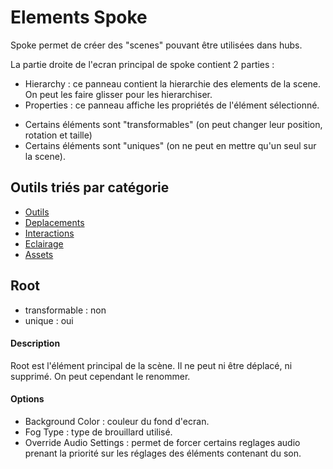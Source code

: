 # Elements Spoke
Spoke permet de créer des "scenes" pouvant être utilisées dans hubs.

La partie droite de l'ecran principal de spoke contient 2 parties :
- Hierarchy : ce panneau contient la hierarchie des elements de la scene. On peut les faire glisser pour les hierarchiser.
- Properties : ce panneau affiche les propriétés de l'élément sélectionné.

* Certains éléments sont "transformables" (on peut changer leur position, rotation et taille)
* Certains éléments sont "uniques" (on ne peut en mettre qu'un seul sur la scene).

## Outils triés par catégorie
* [Outils](/spoke/elements/fr_tools.md)
* [Deplacements](/spoke/elements/fr_move.md)
* [Interactions](/spoke/elements/fr_interactions.md)
* [Eclairage](/spoke/elements/fr_lighting.md)
* [Assets](/spoke/elements/fr_assets.md)

## Root
- transformable : non
- unique : oui

#### Description
Root est l'élément principal de la scène. Il ne peut ni être déplacé, ni supprimé. On peut cependant le renommer.

#### Options
* Background Color : couleur du fond d'ecran.
* Fog Type : type de brouillard utilisé.
* Override Audio Settings : permet de forcer certains reglages audio prenant la priorité sur les réglages des éléments contenant du son.
